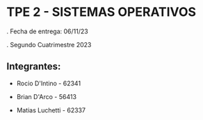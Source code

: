 # TPE 2 - SISTEMAS OPERATIVOS

. Fecha de entrega: 06/11/23

. Segundo Cuatrimestre 2023

## Integrantes:

- Rocio D'Intino - 62341

- Brian D'Arco - 56413

- Matias Luchetti - 62337
